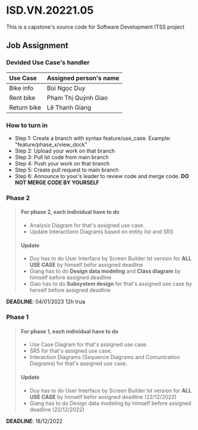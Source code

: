 # ISD.VN.20221.05

This is a capstone's source code for Software Development ITSS project

## Job Assignment

### Devided Use Case's handler

| Use Case        | Assigned person's name  |
| :---            |    :---                 |
| Bike info       | Bùi Ngọc Duy            |
| Rent bike       | Phạm Thị Quỳnh Giao     |
| Return bike     | Lê Thanh Giang          |

### How to turn in
- Step 1: Create a branch with syntax feature/use_case. Example: "feature/phase_x/view_dock"
- Step 2: Upload your work on that branch
- Step 3: Pull lst code from main branch 
- Step 4: Push your work on that branch
- Step 5: Create pull request to main branch
- Step 6: Announce to your's leader to review code and merge code. **DO NOT MERGE CODE BY YOURSELF**

### Phase 2

> #### For phase 2, each individual have to do 
>
> - Analysis Diagram for that's assigned use case.
> - Update Interactionn Diagrams based on entity list and SRS
>
> #### Update
> 
> - Duy has to do User Interface by Screen Builder lst version for **ALL USE CASE** by himself befor assigned deadline
> - Giang has to do **Design data modeling** and **Class diagram** by himself before assigned deadline
> - Giao has to do **Subsystem design** for that's assigned use case by herself before assigned deadline
>

**DEADLINE**: 04/01/2023 12h trưa

### Phase 1

> #### For phase 1, each individual have to do 
>
> - Use Case Diagram for that's assigned use case.
> - SRS for that's assigned use case.
> - Interaction Diagrams (Sequence Diagrams and Comunication Diagrams) for that's assigned use case.
>
> #### Update
> 
> - Duy has to do User Interface by Screen Builder lst version for **ALL USE CASE** by himself befor assigned deadline (22/12/2022)
> - Giang has to do Design data modeling by himself before assigned deadline (22/12/2022)
>

**DEADLINE**: 18/12/2022

